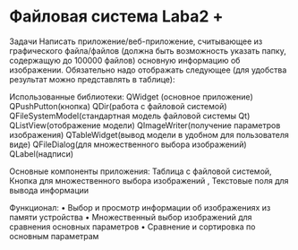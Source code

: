# Файловая система Laba2 +
Задачи
Написать приложение/веб-приложение, считывающее из графического файла/файлов (должна быть возможность указать папку, содержащую до 100000 файлов) основную информацию об изображении. Обязательно надо отображать следующее (для удобства результат можно представлять в таблице): 

Использованные библиотеки:
QWidget (основное приложение)
QPushPutton(кнопка) 
QDir(работа с файловой системой)
QFileSystemModel(стандартная модель файловой системы Qt)
QListView(отображение модели)
QImageWriter(получение параметров изображения)
QTableWidget(вывод модели в удобном для пользователя виде)
QFileDialog(для множественного выбора изображений)
QLabel(надписи)

Основные компоненты приложения: Таблица с файловой системой, Кнопка для множественного выбора изображений , Текстовые поля для вывода информации

Функционал:
•	Выбор и просмотр информации об изображениях из памяти устройства
•	Множественный выбор изображений для сравнения основных параметров
•	Сравнение и сортировка по основным параметрам
